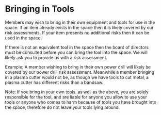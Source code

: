 # Bringing in Tools
Members may wish to bring in their own equipment and tools for use in the space. If an item already exists in the space then it is likely covered by our risk assessments. If your item presents no additional risks then it can be used in the space.

If there is not an equivalent tool in the space then the board of directors must be consulted before you can bring the tool into the space. We will likely ask you to provide us with a risk assessment.

Example: A member wishing to bring in their own power drill will likely be covered by our power drill risk assessment. Meanwhile a member bringing in a plasma cutter would not be, as though we have tools to cut metal, a plasma cutter has different risks than a bandsaw.

Note: If you bring in your own tools, as well as the above, you are solely responsible for the tool, and are liable for anyone you allow to use your tools or anyone who comes to harm because of tools you have brought into the space, therefore do not leave your tools lying around.